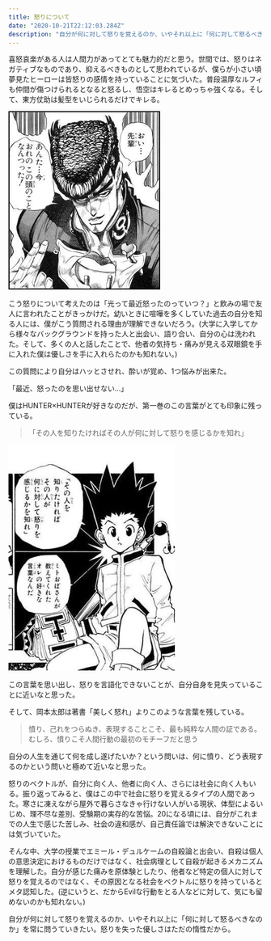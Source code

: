 ```yaml
---
title: 怒りについて
date: "2020-10-21T22:12:03.284Z"
description: "自分が何に対して怒りを覚えるのか、いやそれ以上に「何に対して怒るべきなのか」を常に問うていきたい。怒りを失った優しさはただの惰性だから。"
---
```


喜怒哀楽がある人は人間力があってとても魅力的だと思う。世間では、怒りはネガティブなものであり、抑えるべきものとして思われているが、僕らが小さい頃夢見たヒーローは皆怒りの感情を持っていることに気づいた。普段温厚なルフィも仲間が傷つけられるとなると怒るし、悟空はキレるとめっちゃ強くなる。そして、東方仗助は髪型をいじられるだけでキレる。

![anger](./jojo.png)

こう怒りについて考えたのは「光って最近怒ったのっていつ？」と飲みの場で友人に言われたことがきっかけだ。幼いときに喧嘩を多くしていた過去の自分を知る人には、僕がこう質問される理由が理解できないだろう。(大学に入学してから様々なバックグラウンドを持った人と出会い、語り合い、自分の心は洗われた。そして、多くの人と話したことで、他者の気持ち・痛みが見える双眼鏡を手に入れた僕は優しさを手に入れらたのかも知れない。)

この質問により自分はハッとさせれ、酔いが覚め、1つ悩みが出来た。

「最近、怒ったのを思い出せない...」

僕はHUNTER×HUNTERが好きなのだが、第一巻のこの言葉がとても印象に残っている。
> 「その人を知りたければその人が何に対して怒りを感じるかを知れ」

![anger](./hunter-hunter.png)

この言葉を思い出し、怒りを言語化できないことが、自分自身を見失っていることに近いなと思った。

そして、岡本太郎は著書「美しく怒れ」よりこのような言葉を残している。

> 憤り、己れをつらぬき、表現することこそ、最も純粋な人間の証である。むしろ、憤りこそ人間行動の最初のモチーフだと思う

自分の人生を通じて何を成し遂げたいか？という問いは、何に憤り、どう表現するのかという問いと極めて近いなと思った。

怒りのベクトルが、自分に向く人、他者に向く人、さらには社会に向く人もいる。振り返ってみると、僕はこの中で社会に怒りを覚えるタイプの人間であった。寒さに凍えながら屋外で暮らさなきゃ行けない人がいる現状、体型によるいじめ、理不尽な差別、受験期の実存的な苦悩。20になる頃には、自分がこれまでの人生で感じた苦しみ、社会の違和感が、自己責任論では解決できないことには気づいていた。

そんな中、大学の授業でエミール・デュルケームの自殺論と出会い、自殺は個人の意思決定におけるものだけではなく、社会病理として自殺が起きるメカニズムを理解した。自分が感じた痛みを原体験としたり、他者など特定の個人に対して怒りを覚えるのではなく、その原因となる社会をベクトルに怒りを持っているとメタ認知した。(逆にいうと、だからEvilな行動をとる人などに対して、気にも留めないのかも知れない。)

自分が何に対して怒りを覚えるのか、いやそれ以上に「何に対して怒るべきなのか」を常に問うていきたい。怒りを失った優しさはただの惰性だから。
